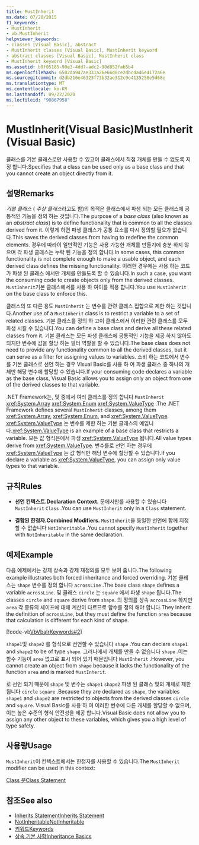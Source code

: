 ```yaml
---
title: MustInherit
ms.date: 07/20/2015
f1_keywords:
- MustInherit
- vb.MustInherit
helpviewer_keywords:
- classes [Visual Basic], abstract
- MustInherit classes [Visual Basic], MustInherit keyword
- abstract classes [Visual Basic], MustInherit class
- MustInherit keyword [Visual Basic]
ms.assetid: b8f05185-90e3-4dd7-adc2-90d852fab5b4
ms.openlocfilehash: 6502da947ae331a26e66d8ce2dbcda46e4172a6e
ms.sourcegitcommit: d2db216e46323f73b32ae312c9e4135258e5d68e
ms.translationtype: MT
ms.contentlocale: ko-KR
ms.lasthandoff: 09/22/2020
ms.locfileid: "90867958"
---
```

# <a name="mustinherit-visual-basic"></a><span data-ttu-id="fd3f3-102">MustInherit(Visual Basic)</span><span class="sxs-lookup"><span data-stu-id="fd3f3-102">MustInherit (Visual Basic)</span></span>

<span data-ttu-id="fd3f3-103">클래스를 기본 클래스로만 사용할 수 있고이 클래스에서 직접 개체를 만들 수 없도록 지정 합니다.</span><span class="sxs-lookup"><span data-stu-id="fd3f3-103">Specifies that a class can be used only as a base class and that you cannot create an object directly from it.</span></span>  
  
## <a name="remarks"></a><span data-ttu-id="fd3f3-104">설명</span><span class="sxs-lookup"><span data-stu-id="fd3f3-104">Remarks</span></span>  

 <span data-ttu-id="fd3f3-105">*기본 클래스* ( *추상 클래스*라고도 함)의 목적은 클래스에서 파생 되는 모든 클래스에 공통적인 기능을 정의 하는 것입니다.</span><span class="sxs-lookup"><span data-stu-id="fd3f3-105">The purpose of a *base class* (also known as an *abstract class*) is to define functionality that is common to all the classes derived from it.</span></span> <span data-ttu-id="fd3f3-106">이렇게 하면 파생 클래스가 공통 요소를 다시 정의할 필요가 없습니다.</span><span class="sxs-lookup"><span data-stu-id="fd3f3-106">This saves the derived classes from having to redefine the common elements.</span></span> <span data-ttu-id="fd3f3-107">경우에 따라이 일반적인 기능은 사용 가능한 개체를 만들기에 충분 하지 않으며 각 파생 클래스는 누락 된 기능을 정의 합니다.</span><span class="sxs-lookup"><span data-stu-id="fd3f3-107">In some cases, this common functionality is not complete enough to make a usable object, and each derived class defines the missing functionality.</span></span> <span data-ttu-id="fd3f3-108">이러한 경우에는 사용 하는 코드가 파생 된 클래스 에서만 개체를 만들도록 할 수 있습니다.</span><span class="sxs-lookup"><span data-stu-id="fd3f3-108">In such a case, you want the consuming code to create objects only from the derived classes.</span></span> <span data-ttu-id="fd3f3-109">`MustInherit`기본 클래스에서를 사용 하 여이를 적용 합니다.</span><span class="sxs-lookup"><span data-stu-id="fd3f3-109">You use `MustInherit` on the base class to enforce this.</span></span>  
  
 <span data-ttu-id="fd3f3-110">클래스의 또 다른 용도 `MustInherit` 는 변수를 관련 클래스 집합으로 제한 하는 것입니다.</span><span class="sxs-lookup"><span data-stu-id="fd3f3-110">Another use of a `MustInherit` class is to restrict a variable to a set of related classes.</span></span> <span data-ttu-id="fd3f3-111">기본 클래스를 정의 하 고이 클래스에서 이러한 관련 클래스를 모두 파생 시킬 수 있습니다.</span><span class="sxs-lookup"><span data-stu-id="fd3f3-111">You can define a base class and derive all these related classes from it.</span></span> <span data-ttu-id="fd3f3-112">기본 클래스는 모든 파생 클래스에 공통적인 기능을 제공 하지 않아도 되지만 변수에 값을 할당 하는 필터 역할을 할 수 있습니다.</span><span class="sxs-lookup"><span data-stu-id="fd3f3-112">The base class does not need to provide any functionality common to all the derived classes, but it can serve as a filter for assigning values to variables.</span></span> <span data-ttu-id="fd3f3-113">소비 하는 코드에서 변수를 기본 클래스로 선언 하는 경우 Visual Basic를 사용 하 여 파생 클래스 중 하나의 개체만 해당 변수에 할당할 수 있습니다.</span><span class="sxs-lookup"><span data-stu-id="fd3f3-113">If your consuming code declares a variable as the base class, Visual Basic allows you to assign only an object from one of the derived classes to that variable.</span></span>  
  
 <span data-ttu-id="fd3f3-114">.NET Framework는, 및 중에서 여러 클래스를 정의 합니다 `MustInherit` <xref:System.Array> <xref:System.Enum> <xref:System.ValueType> .</span><span class="sxs-lookup"><span data-stu-id="fd3f3-114">The .NET Framework defines several `MustInherit` classes, among them <xref:System.Array>, <xref:System.Enum>, and <xref:System.ValueType>.</span></span> <span data-ttu-id="fd3f3-115"><xref:System.ValueType> 는 변수를 제한 하는 기본 클래스의 예입니다.</span><span class="sxs-lookup"><span data-stu-id="fd3f3-115"><xref:System.ValueType> is an example of a base class that restricts a variable.</span></span> <span data-ttu-id="fd3f3-116">모든 값 형식은에서 파생 <xref:System.ValueType> 됩니다.</span><span class="sxs-lookup"><span data-stu-id="fd3f3-116">All value types derive from <xref:System.ValueType>.</span></span> <span data-ttu-id="fd3f3-117">변수를로 선언 하는 경우에 <xref:System.ValueType> 는 값 형식만 해당 변수에 할당할 수 있습니다.</span><span class="sxs-lookup"><span data-stu-id="fd3f3-117">If you declare a variable as <xref:System.ValueType>, you can assign only value types to that variable.</span></span>  
  
## <a name="rules"></a><span data-ttu-id="fd3f3-118">규칙</span><span class="sxs-lookup"><span data-stu-id="fd3f3-118">Rules</span></span>  
  
- <span data-ttu-id="fd3f3-119">**선언 컨텍스트.**</span><span class="sxs-lookup"><span data-stu-id="fd3f3-119">**Declaration Context.**</span></span> <span data-ttu-id="fd3f3-120">문에서만를 사용할 수 있습니다 `MustInherit` `Class` .</span><span class="sxs-lookup"><span data-stu-id="fd3f3-120">You can use `MustInherit` only in a `Class` statement.</span></span>  
  
- <span data-ttu-id="fd3f3-121">**결합된 한정자.**</span><span class="sxs-lookup"><span data-stu-id="fd3f3-121">**Combined Modifiers.**</span></span> <span data-ttu-id="fd3f3-122">`MustInherit`을 동일한 선언에 함께 지정할 수 없습니다 `NotInheritable` .</span><span class="sxs-lookup"><span data-stu-id="fd3f3-122">You cannot specify `MustInherit` together with `NotInheritable` in the same declaration.</span></span>  
  
## <a name="example"></a><span data-ttu-id="fd3f3-123">예제</span><span class="sxs-lookup"><span data-stu-id="fd3f3-123">Example</span></span>  

 <span data-ttu-id="fd3f3-124">다음 예제에서는 강제 상속과 강제 재정의를 모두 보여 줍니다.</span><span class="sxs-lookup"><span data-stu-id="fd3f3-124">The following example illustrates both forced inheritance and forced overriding.</span></span> <span data-ttu-id="fd3f3-125">기본 클래스는 `shape` 변수를 정의 합니다 `acrossLine` .</span><span class="sxs-lookup"><span data-stu-id="fd3f3-125">The base class `shape` defines a variable `acrossLine`.</span></span> <span data-ttu-id="fd3f3-126">및 클래스 `circle` 는 `square` 에서 파생 `shape` 됩니다.</span><span class="sxs-lookup"><span data-stu-id="fd3f3-126">The classes `circle` and `square` derive from `shape`.</span></span> <span data-ttu-id="fd3f3-127">의 정의를 상속 `acrossLine` 하지만 `area` 각 종류의 셰이프에 대해 계산이 다르므로 함수를 정의 해야 합니다.</span><span class="sxs-lookup"><span data-stu-id="fd3f3-127">They inherit the definition of `acrossLine`, but they must define the function `area` because that calculation is different for each kind of shape.</span></span>  
  
 [!code-vb[VbVbalrKeywords#2](~/samples/snippets/visualbasic/VS_Snippets_VBCSharp/VbVbalrKeywords/VB/Class1.vb#2)]  
  
 <span data-ttu-id="fd3f3-128">`shape1`및 `shape2` 를 형식으로 선언할 수 있습니다 `shape` .</span><span class="sxs-lookup"><span data-stu-id="fd3f3-128">You can declare `shape1` and `shape2` to be of type `shape`.</span></span> <span data-ttu-id="fd3f3-129">그러나에서 개체를 만들 수 없습니다 `shape` .이는 함수 기능이 `area` 없고로 표시 되어 있기 때문입니다 `MustInherit` .</span><span class="sxs-lookup"><span data-stu-id="fd3f3-129">However, you cannot create an object from `shape` because it lacks the functionality of the function `area` and is marked `MustInherit`.</span></span>  
  
 <span data-ttu-id="fd3f3-130">로 선언 되기 때문에 `shape` 및 변수는 `shape1` `shape2` 파생 된 클래스 및의 개체로 제한 됩니다 `circle` `square` .</span><span class="sxs-lookup"><span data-stu-id="fd3f3-130">Because they are declared as `shape`, the variables `shape1` and `shape2` are restricted to objects from the derived classes `circle` and `square`.</span></span> <span data-ttu-id="fd3f3-131">Visual Basic를 사용 하 여 이러한 변수에 다른 개체를 할당할 수 없으며,이는 높은 수준의 형식 안전성을 제공 합니다.</span><span class="sxs-lookup"><span data-stu-id="fd3f3-131">Visual Basic does not allow you to assign any other object to these variables, which gives you a high level of type safety.</span></span>  
  
## <a name="usage"></a><span data-ttu-id="fd3f3-132">사용량</span><span class="sxs-lookup"><span data-stu-id="fd3f3-132">Usage</span></span>  

 <span data-ttu-id="fd3f3-133">`MustInherit`이 컨텍스트에서는 한정자를 사용할 수 있습니다.</span><span class="sxs-lookup"><span data-stu-id="fd3f3-133">The `MustInherit` modifier can be used in this context:</span></span>  
  
 [<span data-ttu-id="fd3f3-134">Class 문</span><span class="sxs-lookup"><span data-stu-id="fd3f3-134">Class Statement</span></span>](../statements/class-statement.md)  
  
## <a name="see-also"></a><span data-ttu-id="fd3f3-135">참조</span><span class="sxs-lookup"><span data-stu-id="fd3f3-135">See also</span></span>

- [<span data-ttu-id="fd3f3-136">Inherits Statement</span><span class="sxs-lookup"><span data-stu-id="fd3f3-136">Inherits Statement</span></span>](../statements/inherits-statement.md)
- [<span data-ttu-id="fd3f3-137">NotInheritable</span><span class="sxs-lookup"><span data-stu-id="fd3f3-137">NotInheritable</span></span>](notinheritable.md)
- [<span data-ttu-id="fd3f3-138">키워드</span><span class="sxs-lookup"><span data-stu-id="fd3f3-138">Keywords</span></span>](../keywords/index.md)
- [<span data-ttu-id="fd3f3-139">상속 기본 사항</span><span class="sxs-lookup"><span data-stu-id="fd3f3-139">Inheritance Basics</span></span>](../../programming-guide/language-features/objects-and-classes/inheritance-basics.md)
